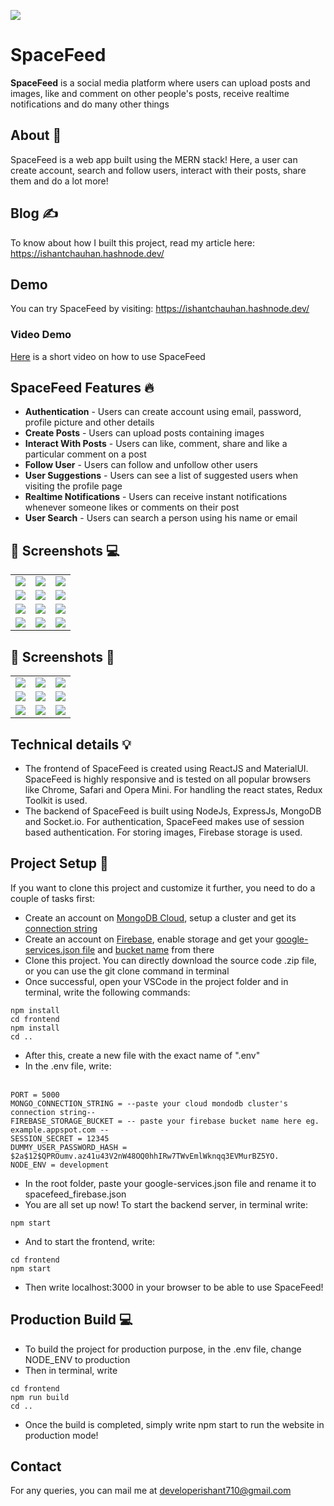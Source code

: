 ![](/screenshots/desktop/screen3.jpg)
# **SpaceFeed** 

**SpaceFeed** is a social media platform where users can upload posts and images, like and comment on other people's posts, receive realtime notifications and do many other things

## About :dart:

SpaceFeed is a web app built using the MERN stack! Here, a user can create account, search and follow users, interact with their posts, share them and do a lot more!

## Blog :writing_hand:
To know about how I built this project, read my article here: <br>
https://ishantchauhan.hashnode.dev/

## Demo

You can try SpaceFeed by visiting: https://ishantchauhan.hashnode.dev/

### Video Demo

[Here](https://ishantchauhan.hashnode.dev/) is a short video on how to use SpaceFeed


## SpaceFeed Features :fire:

- **Authentication** - Users can create account using email, password, profile picture and other details
- **Create Posts** - Users can upload posts containing images
- **Interact With Posts** - Users can like, comment, share and like a particular comment on a post
- **Follow User** - Users can follow and unfollow other users
- **User Suggestions** - Users can see a list of suggested users when visiting the profile page
- **Realtime Notifications** - Users can receive instant notifications whenever someone likes or comments on their post
- **User Search** - Users can search a person using his name or email

## 📸 Screenshots :computer:

|   |   |   |
|---|---|---|
|![](screenshots/desktop/screen1.jpg)| ![](screenshots/desktop/screen2.jpg) | ![](screenshots/desktop/screen3.jpg)
|![](screenshots/desktop/screen4.jpg) | ![](screenshots/desktop/screen5.jpg) |![](screenshots/desktop/screen6.jpg) 
|![](screenshots/desktop/screen7.jpg)|![](screenshots/desktop/screen8.jpg) | ![](screenshots/desktop/screen9.jpg)
|![](screenshots/desktop/screen13.jpg)| ![](screenshots/desktop/screen11.jpg) | ![](screenshots/desktop/screen12.jpg)

## 📸 Screenshots :iphone:

|   |   |   |
|---|---|---|
|![](screenshots/mobile/screen1.jpg)| ![](screenshots/mobile/screen2.jpg) | ![](screenshots/mobile/screen3.jpg)
|![](screenshots/mobile/screen4.jpg) | ![](screenshots/mobile/screen5.jpg) |![](screenshots/mobile/screen6.jpg) 
|![](screenshots/mobile/screen7.jpg)|![](screenshots/mobile/screen8.jpg) | ![](screenshots/mobile/screen11.jpg)



## Technical details :bulb:
- The frontend of SpaceFeed is created using ReactJS and MaterialUI. SpaceFeed is highly responsive and is tested on all popular browsers like Chrome, Safari and Opera Mini. For handling the react states, Redux Toolkit is used. 
- The backend of SpaceFeed is built using NodeJs, ExpressJs, MongoDB and Socket.io. For authentication, SpaceFeed makes use of session based authentication. For storing images, Firebase storage is used.


## Project Setup :pencil:
If you want to clone this project and customize it further, you need to do a couple of tasks first:
* Create an account on [MongoDB Cloud](https://cloud.mongodb.com/), setup a cluster and get its [connection string](https://www.mongodb.com/docs/guides/atlas/connection-string/)
* Create an account on [Firebase](https://firebase.google.com/), enable storage and get your [google-services.json file](https://support.google.com/firebase/answer/7015592?hl=en#zippy=%2Cin-this-article) and [bucket name](https://firebase.google.com/docs/storage/admin/start) from there
* Clone this project. You can directly download the source code .zip file, or you can use the git clone command in terminal
* Once successful, open your VSCode in the project folder and in terminal, write the following commands:
```
npm install
cd frontend
npm install
cd ..
```
* After this, create a new file with the exact name of ".env"
* In the .env file, write:<br><br>

```
PORT = 5000
MONGO_CONNECTION_STRING = --paste your cloud mondodb cluster's connection string--
FIREBASE_STORAGE_BUCKET = -- paste your firebase bucket name here eg. example.appspot.com --
SESSION_SECRET = 12345
DUMMY_USER_PASSWORD_HASH = $2a$12$QPROumv.az41u43V2nW48OQ0hhIRw7TWvEmlWknqq3EVMurBZ5YO.
NODE_ENV = development
```
* In the root folder, paste your google-services.json file and rename it to spacefeed_firebase.json
* You are all set up now! To start the backend server, in terminal write:
```
npm start
```
* And to start the frontend, write:
```
cd frontend
npm start
```
* Then write localhost:3000 in your browser to be able to use SpaceFeed!
 

## Production Build :computer:
* To build the project for production purpose, in the .env file, change NODE_ENV to production
* Then in terminal, write 
```
cd frontend
npm run build
cd ..
```
* Once the build is completed, simply write npm start to run the website in production mode!

## Contact
For any queries, you can mail me at developerishant710@gmail.com



